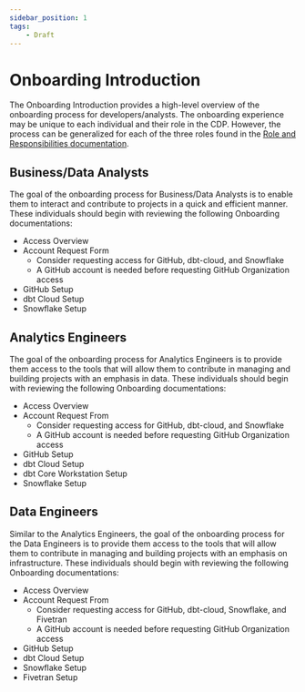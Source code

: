 ```yaml
---
sidebar_position: 1
tags:
    - Draft
---
```


# Onboarding Introduction
The Onboarding Introduction provides a high-level overview of the onboarding process for developers/analysts. The onboarding experience may be unique to each individual and their role in the CDP. However, the process can be generalized for each of the three roles found in the [Role and Responsibilities documentation](/doc/docs/program_overview/roles_and_responsibilites). 

## Business/Data Analysts
The goal of the onboarding process for Business/Data Analysts is to enable them to interact and contribute to projects in a quick and efficient manner. These individuals should begin with reviewing the following Onboarding documentations:
- Access Overview
- Account Request Form
  - Consider requesting access for GitHub, dbt-cloud, and Snowflake
  - A GitHub account is needed before requesting GitHub Organization access
- GitHub Setup
- dbt Cloud Setup
- Snowflake Setup

## Analytics Engineers
The goal of the onboarding process for Analytics Engineers is to provide them access to the tools that will allow them to contribute in managing and building projects with an emphasis in data. These individuals should begin with reviewing the following Onboarding documentations:
- Access Overview
- Account Request From
  - Consider requesting access for GitHub, dbt-cloud, and Snowflake
  - A GitHub account is needed before requesting GitHub Organization access
- GitHub Setup
- dbt Cloud Setup
- dbt Core Workstation Setup
- Snowflake Setup

## Data Engineers
Similar to the Analytics Engineers, the goal of the onboarding process for the Data Engineers is to provide them access to the tools that will allow them to contribute in managing and building projects with an emphasis on infrastructure. These individuals should begin with reviewing the following Onboarding documentations:
- Access Overview
- Account Request From
  - Consider requesting access for GitHub, dbt-cloud, Snowflake, and Fivetran
  - A GitHub account is needed before requesting GitHub Organization access
- GitHub Setup
- dbt Cloud Setup
- Snowflake Setup
- Fivetran Setup


